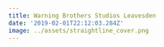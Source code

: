```yaml
---
title: Warning Brothers Studios Leavesden
date: '2019-02-01T22:12:03.284Z'
image: ../assets/straightline_cover.png
---
```

